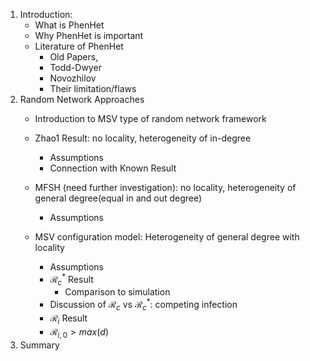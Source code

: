 1. Introduction:
	- What is PhenHet
	- Why PhenHet is important
	- Literature of PhenHet
		- Old Papers,
		- Todd-Dwyer
		- Novozhilov
		- Their limitation/flaws
2. Random Network Approaches
	- Introduction to MSV type of random network framework
	- Zhao1 Result: no locality, heterogeneity of in-degree
		- Assumptions
		- Connection with Known Result
	- MFSH (need further investigation): no locality, heterogeneity of general degree(equal in and out degree)
		- Assumptions

	- MSV configuration model: Heterogeneity of general degree with locality
		- Assumptions
		- $\mathcal{R}^*_c$ Result
			- Comparison to simulation
		- Discussion of $\mathcal{R}_c$ vs $\mathcal{R}^*_c$: competing infection
		- $\mathcal{R}_i$ Result
		- $\mathcal{R}_{i,0}>max(d)$
3. Summary